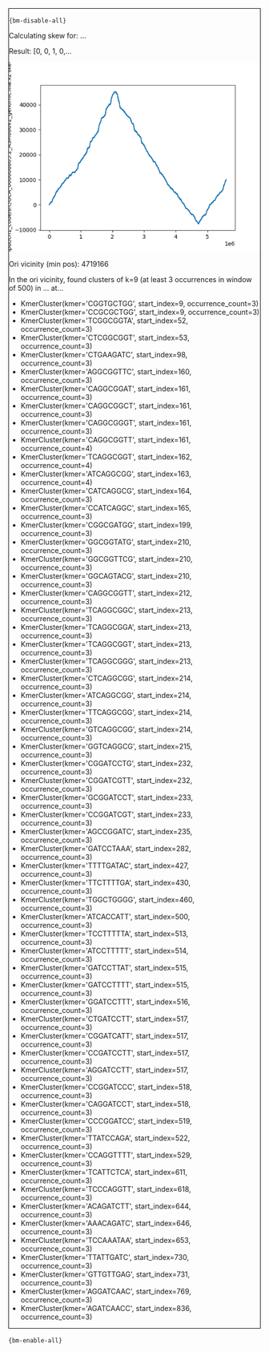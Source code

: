 <div style="border:1px solid black;">

`{bm-disable-all}`

Calculating skew for: ...

Result: [0, 0, 1, 0,...

![GC Skew Plot](skew_3b3ef8e0e7ef6297fdc10c525d5b0fbc.png)

Ori vicinity (min pos): 4719166

In the ori vicinity, found clusters of k=9 (at least 3 occurrences in window of 500) in ... at...
 * KmerCluster(kmer='CGGTGCTGG', start_index=9, occurrence_count=3)
 * KmerCluster(kmer='CCGCGCTGG', start_index=9, occurrence_count=3)
 * KmerCluster(kmer='TCGGCGGTA', start_index=52, occurrence_count=3)
 * KmerCluster(kmer='CTCGGCGGT', start_index=53, occurrence_count=3)
 * KmerCluster(kmer='CTGAAGATC', start_index=98, occurrence_count=3)
 * KmerCluster(kmer='AGGCGGTTC', start_index=160, occurrence_count=3)
 * KmerCluster(kmer='CAGGCGGAT', start_index=161, occurrence_count=3)
 * KmerCluster(kmer='CAGGCGGCT', start_index=161, occurrence_count=3)
 * KmerCluster(kmer='CAGGCGGGT', start_index=161, occurrence_count=3)
 * KmerCluster(kmer='CAGGCGGTT', start_index=161, occurrence_count=4)
 * KmerCluster(kmer='TCAGGCGGT', start_index=162, occurrence_count=4)
 * KmerCluster(kmer='ATCAGGCGG', start_index=163, occurrence_count=4)
 * KmerCluster(kmer='CATCAGGCG', start_index=164, occurrence_count=3)
 * KmerCluster(kmer='CCATCAGGC', start_index=165, occurrence_count=3)
 * KmerCluster(kmer='CGGCGATGG', start_index=199, occurrence_count=3)
 * KmerCluster(kmer='GGCGGTATG', start_index=210, occurrence_count=3)
 * KmerCluster(kmer='GGCGGTTCG', start_index=210, occurrence_count=3)
 * KmerCluster(kmer='GGCAGTACG', start_index=210, occurrence_count=3)
 * KmerCluster(kmer='CAGGCGGTT', start_index=212, occurrence_count=3)
 * KmerCluster(kmer='TCAGGCGGC', start_index=213, occurrence_count=3)
 * KmerCluster(kmer='TCAGGCGGA', start_index=213, occurrence_count=3)
 * KmerCluster(kmer='TCAGGCGGT', start_index=213, occurrence_count=3)
 * KmerCluster(kmer='TCAGGCGGG', start_index=213, occurrence_count=3)
 * KmerCluster(kmer='CTCAGGCGG', start_index=214, occurrence_count=3)
 * KmerCluster(kmer='ATCAGGCGG', start_index=214, occurrence_count=3)
 * KmerCluster(kmer='TTCAGGCGG', start_index=214, occurrence_count=3)
 * KmerCluster(kmer='GTCAGGCGG', start_index=214, occurrence_count=3)
 * KmerCluster(kmer='GGTCAGGCG', start_index=215, occurrence_count=3)
 * KmerCluster(kmer='CGGATCCTG', start_index=232, occurrence_count=3)
 * KmerCluster(kmer='CGGATCGTT', start_index=232, occurrence_count=3)
 * KmerCluster(kmer='GCGGATCCT', start_index=233, occurrence_count=3)
 * KmerCluster(kmer='CCGGATCGT', start_index=233, occurrence_count=3)
 * KmerCluster(kmer='AGCCGGATC', start_index=235, occurrence_count=3)
 * KmerCluster(kmer='GATCCTAAA', start_index=282, occurrence_count=3)
 * KmerCluster(kmer='TTTTGATAC', start_index=427, occurrence_count=3)
 * KmerCluster(kmer='TTCTTTTGA', start_index=430, occurrence_count=3)
 * KmerCluster(kmer='TGGCTGGGG', start_index=460, occurrence_count=3)
 * KmerCluster(kmer='ATCACCATT', start_index=500, occurrence_count=3)
 * KmerCluster(kmer='TCCTTTTTA', start_index=513, occurrence_count=3)
 * KmerCluster(kmer='ATCCTTTTT', start_index=514, occurrence_count=3)
 * KmerCluster(kmer='GATCCTTAT', start_index=515, occurrence_count=3)
 * KmerCluster(kmer='GATCCTTTT', start_index=515, occurrence_count=3)
 * KmerCluster(kmer='GGATCCTTT', start_index=516, occurrence_count=3)
 * KmerCluster(kmer='CTGATCCTT', start_index=517, occurrence_count=3)
 * KmerCluster(kmer='CGGATCATT', start_index=517, occurrence_count=3)
 * KmerCluster(kmer='CCGATCCTT', start_index=517, occurrence_count=3)
 * KmerCluster(kmer='AGGATCCTT', start_index=517, occurrence_count=3)
 * KmerCluster(kmer='CCGGATCCC', start_index=518, occurrence_count=3)
 * KmerCluster(kmer='CAGGATCCT', start_index=518, occurrence_count=3)
 * KmerCluster(kmer='CCCGGATCC', start_index=519, occurrence_count=3)
 * KmerCluster(kmer='TTATCCAGA', start_index=522, occurrence_count=3)
 * KmerCluster(kmer='CCAGGTTTT', start_index=529, occurrence_count=3)
 * KmerCluster(kmer='TCATTCTCA', start_index=611, occurrence_count=3)
 * KmerCluster(kmer='TCCCAGGTT', start_index=618, occurrence_count=3)
 * KmerCluster(kmer='ACAGATCTT', start_index=644, occurrence_count=3)
 * KmerCluster(kmer='AAACAGATC', start_index=646, occurrence_count=3)
 * KmerCluster(kmer='TCCAAATAA', start_index=653, occurrence_count=3)
 * KmerCluster(kmer='TTATTGATC', start_index=730, occurrence_count=3)
 * KmerCluster(kmer='GTTGTTGAG', start_index=731, occurrence_count=3)
 * KmerCluster(kmer='AGGATCAAC', start_index=769, occurrence_count=3)
 * KmerCluster(kmer='AGATCAACC', start_index=836, occurrence_count=3)
</div>

`{bm-enable-all}`

